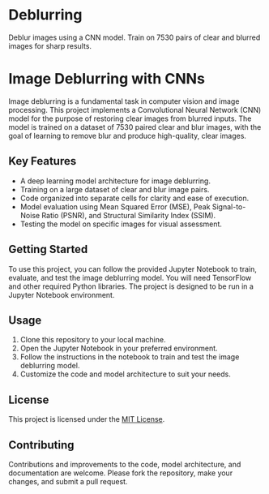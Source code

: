 # Deblurring
Deblur images using a CNN model. Train on 7530 pairs of clear and blurred images for sharp results.
# Image Deblurring with CNNs

Image deblurring is a fundamental task in computer vision and image processing. This project implements a Convolutional Neural Network (CNN) model for the purpose of restoring clear images from blurred inputs. The model is trained on a dataset of 7530 paired clear and blur images, with the goal of learning to remove blur and produce high-quality, clear images.

## Key Features

- A deep learning model architecture for image deblurring.
- Training on a large dataset of clear and blur image pairs.
- Code organized into separate cells for clarity and ease of execution.
- Model evaluation using Mean Squared Error (MSE), Peak Signal-to-Noise Ratio (PSNR), and Structural Similarity Index (SSIM).
- Testing the model on specific images for visual assessment.

## Getting Started

To use this project, you can follow the provided Jupyter Notebook to train, evaluate, and test the image deblurring model. You will need TensorFlow and other required Python libraries. The project is designed to be run in a Jupyter Notebook environment.

## Usage

1. Clone this repository to your local machine.
2. Open the Jupyter Notebook in your preferred environment.
3. Follow the instructions in the notebook to train and test the image deblurring model.
4. Customize the code and model architecture to suit your needs.

## License

This project is licensed under the [MIT License](LICENSE).

## Contributing

Contributions and improvements to the code, model architecture, and documentation are welcome. Please fork the repository, make your changes, and submit a pull request.
